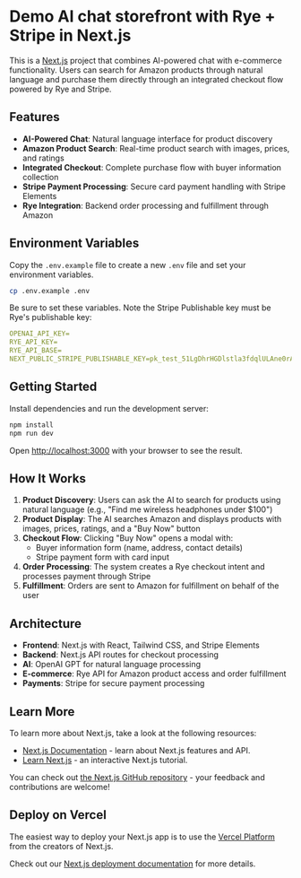 # Demo AI chat storefront with Rye + Stripe in Next.js

This is a [Next.js](https://nextjs.org/) project that combines AI-powered chat with e-commerce functionality. Users can search for Amazon products through natural language and purchase them directly through an integrated checkout flow powered by Rye and Stripe.

## Features

- **AI-Powered Chat**: Natural language interface for product discovery
- **Amazon Product Search**: Real-time product search with images, prices, and ratings
- **Integrated Checkout**: Complete purchase flow with buyer information collection
- **Stripe Payment Processing**: Secure card payment handling with Stripe Elements
- **Rye Integration**: Backend order processing and fulfillment through Amazon

## Environment Variables

Copy the `.env.example` file to create a new `.env` file and set your environment variables.

```bash
cp .env.example .env
```

Be sure to set these variables. Note the Stripe Publishable key must be Rye's publishable key:

```yaml
OPENAI_API_KEY=
RYE_API_KEY=
RYE_API_BASE=
NEXT_PUBLIC_STRIPE_PUBLISHABLE_KEY=pk_test_51LgDhrHGDlstla3fdqlULAne0rAf4Ho6aBV2cobkYQ4m863Sy0W8DNu2HOnUeYTQzQnE4DZGyzvCB8Yzl1r38isl00H9sVKEMu
```

## Getting Started

Install dependencies and run the development server:

```bash
npm install
npm run dev
```

Open [http://localhost:3000](http://localhost:3000) with your browser to see the result.

## How It Works

1. **Product Discovery**: Users can ask the AI to search for products using natural language (e.g., "Find me wireless headphones under $100")
2. **Product Display**: The AI searches Amazon and displays products with images, prices, ratings, and a "Buy Now" button
3. **Checkout Flow**: Clicking "Buy Now" opens a modal with:
   - Buyer information form (name, address, contact details)
   - Stripe payment form with card input
4. **Order Processing**: The system creates a Rye checkout intent and processes payment through Stripe
5. **Fulfillment**: Orders are sent to Amazon for fulfillment on behalf of the user

## Architecture

- **Frontend**: Next.js with React, Tailwind CSS, and Stripe Elements
- **Backend**: Next.js API routes for checkout processing
- **AI**: OpenAI GPT for natural language processing
- **E-commerce**: Rye API for Amazon product access and order fulfillment
- **Payments**: Stripe for secure payment processing

## Learn More

To learn more about Next.js, take a look at the following resources:

- [Next.js Documentation](https://nextjs.org/docs) - learn about Next.js features and API.
- [Learn Next.js](https://nextjs.org/learn) - an interactive Next.js tutorial.

You can check out [the Next.js GitHub repository](https://github.com/vercel/next.js/) - your feedback and contributions are welcome!

## Deploy on Vercel

The easiest way to deploy your Next.js app is to use the [Vercel Platform](https://vercel.com/new?utm_medium=default-template&filter=next.js&utm_source=create-next-app&utm_campaign=create-next-app-readme) from the creators of Next.js.

Check out our [Next.js deployment documentation](https://nextjs.org/docs/deployment) for more details.
